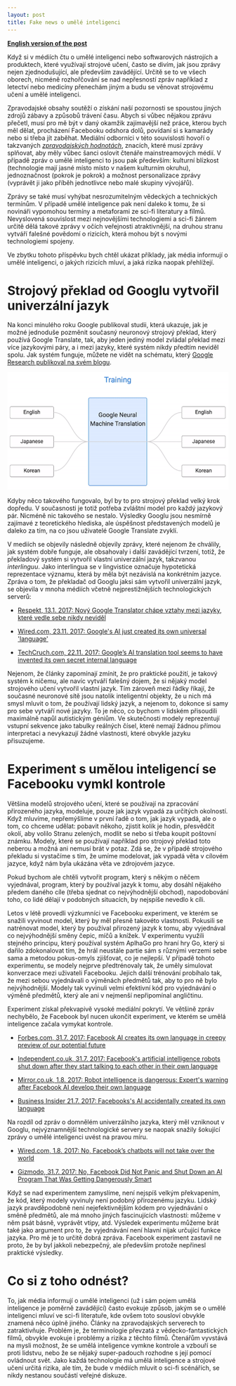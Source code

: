 ```yaml
---
layout: post
title: Fake news o umělé inteligenci
---
```


__[English version of the post](/2017/05/29/Fake-news-on-AI.html)__

Když si v médiích čtu o umělé inteligenci nebo softwarových nástrojích a
produktech, které využívají strojové učení, často se divím, jak jsou zprávy
nejen zjednodušující, ale především zavádějící. Určitě se to ve všech oborech,
nicméně rozhořčování se nad nepřesností zpráv například z letectví nebo
medicíny přenechám jiným a budu se věnovat strojovému učení a umělé
inteligenci.

Zpravodajské obsahy soutěží o získání naší pozornosti se spoustou jiných zdrojů
zábavy a způsobů trávení času. Abych si vůbec nějakou zprávu přečetl, musí pro
mě být v daný okamžik zajímavější než práce, kterou bych měl dělat, procházení
Facebooku odshora dolů, povídaní si s kamarády nebo si třeba jít zaběhat.
Mediální odborníci v této souvislosti hovoří o takzvaných [_zpravodajských
hodnotách_](https://cs.wikipedia.org/wiki/Zpravodajsk%C3%A9_hodnoty), znacích,
které musí zprávy splňovat, aby měly vůbec šanci oslovit čtenáře
mainstreamových médií. V případě zpráv o umělé inteligenci to jsou pak
především: kulturní blízkost (technologie mají jasné místo místo v našem
kulturním okruhu), jednoznačnost (pokrok je pokrok) a možnost personalizace
zprávy (vyprávět ji jako příběh jednotlivce nebo malé skupiny vývojářů).

Zprávy se také musí vyhýbat nesrozumitelným vědeckých a technických termínům. V
případě umělé inteligence pak není daleko k tomu, že si novináři vypomohou
termíny a metaforami ze sci-fi literatury a filmů. Nevyslovená souvislost mezi
nejnovějšími technologiemi a sci-fi žánrem určitě dělá takové zprávy v očích
veřejnosti atraktivnější, na druhou stranu vytváří falešné povědomí o rizicích,
která mohou být s novými technologiemi spojeny.

Ve zbytku tohoto příspěvku bych chtěl ukázat příklady, jak média informují o
umělé inteligenci, o jakých rizicích mluví, a jaká rizika naopak přehlížejí.

# Strojový překlad od Googlu vytvořil univerzální jazyk

Na konci minulého roku Google publikoval studii, která ukazuje, jak je možné
jednoduše pozměnit současný neuronový strojový překlad, který používá Google
Translate, tak, aby jeden jediný model zvládal překlad mezi více jazykovými
páry, a i mezi jazyky, které systém nikdy předtím neviděl spolu. Jak systém
funguje, můžete ne vidět na schématu, který [Google Research publikoval na svém
blogu](https://research.googleblog.com/2016/11/zero-shot-translation-with-googles.html).

![Google's Zero-Shot Translation](/assets/google_zero_shot.gif)

Kdyby něco takového fungovalo, byl by to pro strojový překlad velký krok
dopředu. V současnosti je totiž potřeba zvláštní model pro každý jazykový pár.
Nicméně nic takového se nestalo. Výsledky Googlu jsou nesmírně zajímavé z
teoretického hlediska, ale úspěšnost představených modelů je daleko za tím, na
co jsou uživatelé Google Translate zvyklí.

V mediích se objevily následně objevily zprávy, které nejenom že chválily, jak
systém dobře funguje, ale obsahovaly i další zavádějící tvrzení, totiž, že
překladový systém si vytvořil vlastní univerzální jazyk, takzvanou
_interlinguu_. Jako interlingua se v lingvistice označuje hypotetická
reprezentace významu, která by měla být nezávislá na konkrétním jazyce. Zpráva
o tom, že překladač od Googlu jaksi sám vytvořil univerzální jazyk, se objevila
v mnoha médiích včetně nejprestižnějších technologických serverů:

* [Respekt, 13.1. 2017: Nový Google Translator chápe vztahy mezi jazyky, které vedle sebe nikdy neviděl](https://www.respekt.cz/denni-menu/novy-google-translator-chape-vztahy-mezi-jazyky-ktere-vedle-sebe-nikdy-nevidel)

* [Wired.com, 23.11. 2017: Google's AI just created its own universal 'language'](http://www.wired.co.uk/article/google-ai-language-create)

* [TechCruch.com, 22.11. 2017: Google’s AI translation tool seems to have invented its own secret internal language](https://techcrunch.com/2016/11/22/googles-ai-translation-tool-seems-to-have-invented-its-own-secret-internal-language/)

Nejenom, že články zapomínají zmínit, že pro praktické použití, je takový
systém k ničemu, ale navíc vytváří falešný dojem, že si nějaký model strojového
učení vytvořil vlastní jazyk. Tím zároveň mezi řádky říkají, že současné
neuronové sítě jsou natolik inteligentní objekty, že u nich má smysl mluvit o
tom, že používají lidský jazyk, a nejenom to, dokonce si samy pro sebe vytváří
nové jazyky. To je něco, co bychom v lidském přisoudili maximálně napůl
autistickým géniům. Ve skutečnosti modely reprezentují vstupní sekvence jako
tabulky reálných čísel, které nemají žádnou přímou interpretaci a nevykazují
žádné vlastnosti, které obvykle jazyku přisuzujeme.

# Experiment s umělou inteligencí se Facebooku vymkl kontrole

Většina modelů strojového učení, které se používají na zpracování přirozeného
jazyka, modeluje, pouze jak jazyk vypadá za určitých okolností. Když mluvíme,
nepřemýšlíme v první řadě o tom, jak jazyk vypadá, ale o tom, co chceme udělat:
pobavit někoho, zjistit kolik je hodin, přesvědčit okolí, aby volilo Stranu
zelených, modlit se nebo si třeba koupit poštovní známku. Modely, které se
používají například pro strojový překlad toto neberou a možná ani nemusí brát v
potaz. Zdá se, že v případě strojového překladu si vystačíme s tím, že umíme
modelovat, jak vypadá věta v cílovém jazyce, když nám byla ukázána věta ve
zdrojovém jazyce.

Pokud bychom ale chtěli vytvořit program, který s někým o něčem vyjednával,
program, který by používal jazyk k tomu, aby dosáhl nějakého předem daného cíle
(třeba sjednat co nejvýhodnější obchod), napodobování toho, co lidé dělají v
podobných situacích, by nejspíše nevedlo k cíli.

Letos v létě provedli výzkumníci ve Facebooku experiment, ve kterém se snažili
vyvinout model, který by měl přesně takovéto vlastnosti. Pokusili se natrénovat
model, který by používal přirozený jazyk k tomu, aby vyjednával co
nejvýhodnější směny čepic, míčů a knížek. V experimentu využili stejného
principu, který používal systém AplhaGo pro hraní hry Go, který si dařilo
zdokonalovat tím, že hrál neustále partie sám s různými verzemi sebe sama a
metodou pokus-omyls zjišťovat, co je nejlepší. V případě tohoto experimentu, se
modely nejprve předtrénovaly tak, že uměly simulovat konverzace mezi uživateli
Facebooku. Jejich další trénování probíhalo tak, že mezi sebou vyjednávali o
výměnách předmětů tak, aby to pro ně bylo nejvýhodnější. Modely tak vyvinuli
velmi efektivní kód pro vyjednávání o výměně předmětů, který ale ani v nejmenší
nepřipomínal angličtinu.

Experiment získal překvapivě vysoké mediální pokrytí. Ve většině zpráv
nechybělo, že Facebook byl nucen ukončit experiment, ve kterém se umělá
inteligence začala vymykat kontrole. 

* [Forbes.com, 31.7. 2017: Facebook AI creates its own language in creepy preview of our potential future](https://www.forbes.com/sites/tonybradley/2017/07/31/facebook-ai-creates-its-own-language-in-creepy-preview-of-our-potential-future)

* [Independent.co.uk, 31.7. 2017: Facebook's artificial intelligence robots shut down after they start talking to each other in their own language](http://www.independent.co.uk/life-style/gadgets-and-tech/news/facebook-artificial-intelligence-ai-chatbot-new-language-research-openai-google-a7869706.html)

* [Mirror.co.uk, 1.8. 2017: Robot intelligence is dangerous: Expert's warning after Facebook AI develop their own language](http://www.mirror.co.uk/tech/robot-intelligence-dangerous-experts-warning-10908711)

* [Business Insider 21.7. 2017: Facebooks's AI accidentally created its own language](http://uk.businessinsider.com/facebook-chat-bots-created-their-own-language-2017-6?r=US&IR=T)

Na rozdíl od zpráv o domnělém univerzálního jazyka, který měl vzniknout v
Googlu, nejvýznamnější technologické servery se naopak snažily šokující zprávy
o umělé inteligenci uvést na pravou míru.

* [Wired.com, 1.8. 2017: No, Facebook’s chatbots will not take over the world](https://www.wired.com/story/facebooks-chatbots-will-not-take-over-the-world/)

* [Gizmodo, 31.7. 2017: No, Facebook Did Not Panic and Shut Down an AI Program That Was Getting Dangerously Smart](https://gizmodo.com/no-facebook-did-not-panic-and-shut-down-an-ai-program-1797414922)

Když se nad experimentem zamyslíme, není nejspíš velkým překvapením, že kód,
který modely vyvinuly není podobný přirozenému jazyku. Lidský jazyk
pravděpodobně není nejefektivnějším kódem pro vyjednávání o směně předmětů, ale
má mnoho jiných fascinujících vlastností: můžeme v něm psát básně, vyprávět
vtipy, atd. Výsledek experimentu můžeme brát také jako argument pro to, že
vyjednávání není hlavní nijak určující funkce jazyka. Pro mě je to určitě dobrá
zpráva. Facebook experiment zastavil ne proto, že by byl jakkoli nebezpečný,
ale především protože nepřinesl praktické výsledky.

# Co si z toho odnést?

To, jak média informují o umělé inteligenci (už i sám pojem umělá inteligence
je poměrně zavádějící) často evokuje způsob, jakým se o umělé inteligenci mluví
ve sci-fi literatuře, kde ovšem toto sousloví obvykle znamená něco úplně
jiného. Články na zpravodajských serverech to zatraktivňuje.  Problém je, že
terminologie převzatá z vědecko-fantastických filmů, obvykle evokuje i problémy
a rizika z těchto filmů. Čtenářům vyvstává na mysli možnost, že se umělá
inteligence vymkne kontrole a vzbouří se proti lidstvu, nebo že se nějaký
super-padouch rozhodne s její pomocí ovládnout svět. Jako každá technologie má
umělá inteligence a strojové učení určitá rizika, ale tím, že bude v médiích
mluvit o sci-fi scénářích, se nikdy nestanou součástí veřejné diskuze.
